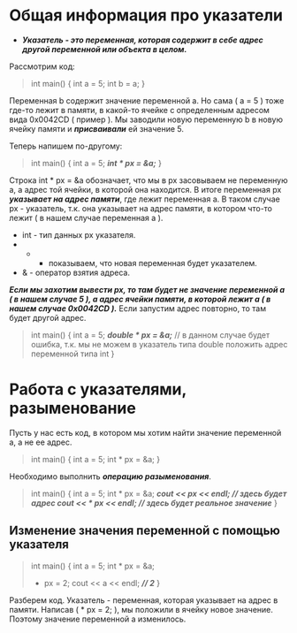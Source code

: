 # Общая информация про указатели

- ***Указатель - это переменная, которая содержит в себе адрес другой переменной или объекта в целом.***

Рассмотрим код:

>int main() {
>	int a = 5;
>	int b = a;
>}

Переменная b содержит значение переменной а. Но сама ( а = 5 ) тоже где-то лежит в памяти, в какой-то ячейке с определенным адресом вида 0х0042CD ( пример ). Мы заводили новую переменную b в новую ячейку памяти и ***присваивали*** ей значение 5.

Теперь напишем по-другому:

>int main() {
>	int a = 5;
>	***int * px = &a;***
>}

Строка int * px = &a обозначает, что мы в px засовываем не переменную а, а адрес той ячейки, в которой она находится. В итоге переменная px ***указывает на адрес памяти***, где лежит переменная а. В таком случае px - указатель, т.к. она указывает на адрес памяти, в котором что-то лежит ( в нашем случае переменная а ).
- int - тип данных px указателя.
- * - показываем, что новая переменная будет указателем.
- & - оператор взятия адреса.

***Если мы захотим вывести px, то там будет не значение переменной а ( в нашем случае 5 ), а адрес ячейки памяти, в которой лежит а ( в нашем случае 0х0042CD ).***
Если запустим адрес повторно, то там будет другой адрес.


>int main() {
>	int a = 5;
>	***double * px = &a;***    // в данном случае будет ошибка, т.к. мы не можем в указатель типа                                        double положить адрес переменной типа int
>}


# Работа с указателями, разыменование

Пусть у нас есть код, в котором мы хотим найти значение переменной а, а не ее адрес.

>int main() {
>	int a = 5;
>	int * px = &a;
>}

Необходимо выполнить ***операцию разыменования***. 

>int main() {
>	int a = 5;
>	int * px = &a;
>	***cout << px << endl;         // здесь будет адрес
>	cout << * px << endl;      // здесь будет реальное значение***
>}

## Изменение значения переменной с помощью указателя

>int main() {
>	int a = 5;
>	int * px = &a;
>	* px = 2;
>	cout << a << endl;     ***// 2***
>}

Разберем код.
Указатель - переменная, которая указывает на адрес в памяти. Написав ( * px = 2; ), мы положили в ячейку новое значение. Поэтому значение переменной а изменилось.